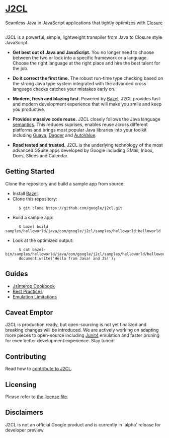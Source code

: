 # [J2CL](https://github.com/google/j2cl)

Seamless Java in JavaScript applications that tightly optimizes with
[Closure](https://github.com/google/closure-compiler)

---
J2CL is a powerful, simple, lightweight transpiler from Java to Closure style JavaScript.

* **Get best out of Java and JavaScript.** You no longer need to choose between
the two or lock into a specific framework or a language. Choose the right language
at the right place and hire the best talent for the job.

* **Do it correct the first time.** The robust run-time type checking based on the
strong Java type system integrated with the advanced cross language checks catches
your mistakes early on.

* **Modern, fresh and blazing fast.** Powered by [Bazel](https://bazel.build/),
J2CL provides fast and modern development experience that will make you smile and
keep you productive.

* **Provides massive code reuse.** J2CL closely follows the Java language
[semantics](docs/limitations.md). This reduces suprises, enables reuse across
different platforms and brings most popular Java libraries into your toolkit
including [Guava](https://github.com/google/guava), [Dagger](https://google.github.io/dagger/)
and [AutoValue](https://github.com/google/auto/tree/master/value).

* **Road tested and trusted.** J2CL is the underlying technology of the most
advanced GSuite apps developed by Google including GMail, Inbox, Docs, Slides
and Calendar.


Getting Started
---
Clone the repository and build a sample app from source:

- Install [Bazel](https://bazel.build/versions/master/docs/install.html).
- Clone this repository:

```shell
      $ git clone https://github.com/google/j2cl.git
```

- Build a sample app:

```shell
      $ bazel build samples/helloworld/java/com/google/j2cl/samples/helloworld:helloworld
```

- Look at the optimized output:

```shell
      $ cat bazel-bin/samples/helloworld/java/com/google/j2cl/samples/helloworld/helloworld.js
      document.write('Hello from Java! and JS!');
```

Guides
------
- [JsInterop Cookbook](docs/jsinterop-by-example.md)
- [Best Practices](docs/best-practices.md)
- [Emulation Limitations](docs/limitations.md)


Caveat Emptor
-------------
J2CL is production ready, but open-sourcing is not yet finalized and breaking
changes will be introduced.
We are actively working on adapting more pieces to open-source including
[Junit4](https://junit.org/junit4/) emulation and faster pruning for even better development experience.
Stay tuned!

Contributing
------------
Read how to [contribute to J2CL](CONTRIBUTING.md).

Licensing
---------
Please refer to [the license file](LICENSE).

Disclaimers
-----------
J2CL is not an official Google product and is currently in 'alpha' release for developer preview.

